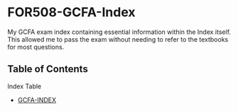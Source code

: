 # FOR508-GCFA-Index
My GCFA exam index containing essential information within the Index itself. This allowed me to pass the exam without needing to refer to the textbooks for most questions.

## Table of Contents

Index Table

* [GCFA-INDEX](https://github.com/KravenTheThreatHunter/FOR508-GCFA-Index/blob/main/GCFA_Index.xlsx)
